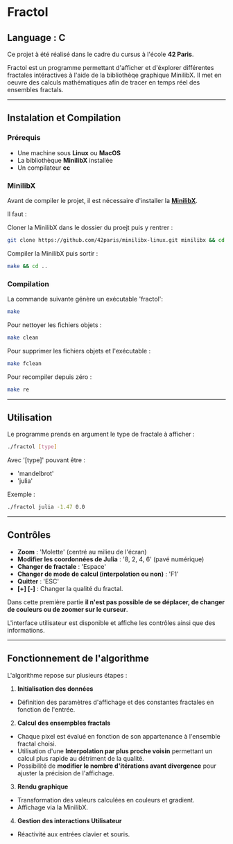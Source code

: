 # Fractol

## Language : C

Ce projet à été réalisé dans le cadre du cursus à l'école **42 Paris**.

Fractol est un programme permettant d'afficher et d'éxplorer différentes fractales intéractives à l'aide de la bibliothèqe graphique MinilibX. Il met en oeuvre des calculs mathématiques afin de tracer en temps réel des ensembles fractals.

---

## Instalation et Compilation

### Prérequis

- Une machine sous **Linux** ou **MacOS**
- La bibliothèque **MinilibX** installée
- Un compilateur **cc**

### MinilibX

Avant de compiler le projet, il est nécessaire d'installer la **[MinilibX](https://github.com/42paris/minilibx-linux.git)**.

Il faut :

Cloner la MinilibX dans le dossier du proejt puis y rentrer :

```sh
git clone https://github.com/42paris/minilibx-linux.git minilibx && cd minilibx
``` 

Compiler la MinilibX puis sortir :

```sh
make && cd ..
```

### Compilation

La commande suivante génère un exécutable 'fractol':

```sh
make
```

Pour nettoyer les fichiers objets :

```sh
make clean
```

Pour supprimer les fichiers objets et l'exécutable :

```sh
make fclean
```

Pour recompiler depuis zéro :

```sh
make re
```

---

## Utilisation

Le programme prends en argument le type de fractale à afficher :

```sh
./fractol [type]
```

Avec '[type]' pouvant être :

- 'mandelbrot'
- 'julia' <x> <y>

Exemple :

```sh
./fractol julia -1.47 0.0
```

---

## Contrôles

- **Zoom** : 'Molette' (centré au milieu de l'écran)
- **Modifier les coordonnées de Julia** : '8, 2, 4, 6' (pavé numérique)
- **Changer de fractale** : 'Espace'
- **Changer de mode de calcul (interpolation ou non)** : 'F1'
- **Quitter** : 'ESC'
- **[+] [-]** : Changer la qualité du fractal.

Dans cette première partie **il n'est pas possible de se déplacer, de changer de couleurs ou de zoomer sur le curseur**.

L'interface utilisateur est disponible et affiche les contrôles ainsi que des informations.

---

## Fonctionnement de l'algorithme

L'algorithme repose sur plusieurs étapes :

1. **Initialisation des données**

  - Définition des paramètres d'affichage et des constantes fractales en fonction de l'entrée.

2. **Calcul des ensempbles fractals**

  - Chaque pixel est évalué en fonction de son appartenance à l'ensemble fractal choisi.
  - Utilisation d'une **Interpolation par plus proche voisin** permettant un calcul plus rapide au détriment de la qualité.
  - Possibilité de **modifier le nombre d'itérations avant divergence** pour ajuster la précision de l'affichage.

3. **Rendu graphique**

  - Transformation des valeurs calculées en couleurs et gradient.
  - Affichage via la MinilibX.

4. **Gestion des interactions Utilisateur**

  - Réactivité aux entrées clavier et souris.
